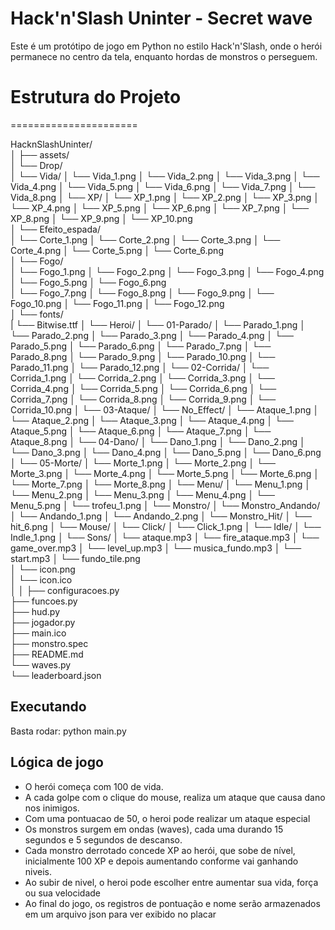 # Hack'n'Slash Uninter - Secret wave

Este é um protótipo de jogo em Python no estilo Hack'n'Slash, onde o 
herói permanece no centro da tela, enquanto hordas de monstros o perseguem.


# Estrutura do Projeto
======================

 
HacknSlashUninter/                          
│
├── assets/             
│   └── Drop/   
│           └── Vida/
│                     └── Vida_1.png
│                     └── Vida_2.png
│                     └── Vida_3.png
│                     └── Vida_4.png
│                     └── Vida_5.png
│                     └── Vida_6.png
│                     └── Vida_7.png
│                     └── Vida_8.png
│           └── XP/
│                     └── XP_1.png
│                     └── XP_2.png
│                     └── XP_3.png
│                     └── XP_4.png
│                     └── XP_5.png
│                     └── XP_6.png
│                     └── XP_7.png
│                     └── XP_8.png
│                     └── XP_9.png
│                     └── XP_10.png             
│   └── Efeito_espada/   
│           └── Corte_1.png
│           └── Corte_2.png
│           └── Corte_3.png
│           └── Corte_4.png
│           └── Corte_5.png
│           └── Corte_6.png        
│   └── Fogo/   
│           └── Fogo_1.png
│           └── Fogo_2.png
│           └── Fogo_3.png
│           └── Fogo_4.png
│           └── Fogo_5.png
│           └── Fogo_6.png   
│           └── Fogo_7.png
│           └── Fogo_8.png
│           └── Fogo_9.png
│           └── Fogo_10.png
│           └── Fogo_11.png
│           └── Fogo_12.png   
│   └── fonts/  
|            └── Bitwise.ttf
│   └── Heroi/
│           └── 01-Parado/
│                     └── Parado_1.png
│                     └── Parado_2.png
│                     └── Parado_3.png
│                     └── Parado_4.png
│                     └── Parado_5.png
│                     └── Parado_6.png
│                     └── Parado_7.png
│                     └── Parado_8.png
│                     └── Parado_9.png
│                     └── Parado_10.png
│                     └── Parado_11.png
│                     └── Parado_12.png
│           └── 02-Corrida/
│                     └── Corrida_1.png
│                     └── Corrida_2.png
│                     └── Corrida_3.png
│                     └── Corrida_4.png
│                     └── Corrida_5.png
│                     └── Corrida_6.png
│                     └── Corrida_7.png
│                     └── Corrida_8.png
│                     └── Corrida_9.png
│                     └── Corrida_10.png
│           └── 03-Ataque/
│                     └── No_Effect/
│                     			└── Ataque_1.png
│                     			└── Ataque_2.png
│                     			└── Ataque_3.png
│                     			└── Ataque_4.png
│                     			└── Ataque_5.png
│                     			└── Ataque_6.png
│                     			└── Ataque_7.png
│                     			└── Ataque_8.png
│           └── 04-Dano/
│                     └── Dano_1.png
│                     └── Dano_2.png
│                     └── Dano_3.png
│                     └── Dano_4.png
│                     └── Dano_5.png
│                     └── Dano_6.png
│           └── 05-Morte/
│                     └── Morte_1.png
│                     └── Morte_2.png
│                     └── Morte_3.png
│                     └── Morte_4.png
│                     └── Morte_5.png
│                     └── Morte_6.png
│                     └── Morte_7.png
│                     └── Morte_8.png
│   └── Menu/
│           └── Menu_1.png
│           └── Menu_2.png
│           └── Menu_3.png
│           └── Menu_4.png
│           └── Menu_5.png
│           └── trofeu_1.png
│   └── Monstro/
│           └── Monstro_Andando/
│                     └── Andando_1.png
│                     └── Andando_2.png
│           └── Monstro_Hit/
│                     └── hit_6.png
│   └── Mouse/
│           └── Click/
│                     └── Click_1.png
│           └── Idle/
│                     └── Indle_1.png
│   └── Sons/
│           └── ataque.mp3
│           └── fire_ataque.mp3
│           └── game_over.mp3
│           └── level_up.mp3
│           └── musica_fundo.mp3
│           └── start.mp3
│   └── fundo_tile.png  
│   └── icon.png     
│   └── icon.ico                
│
│
├── configuracoes.py                          
├── funcoes.py                       
├── hud.py                          
├── jogador.py                       
├── main.ico                    
├── monstro.spec                  
├── README.md                      
└── waves.py   
└── leaderboard.json                          


## Executando

Basta rodar:
   python main.py

## Lógica de jogo

- O herói começa com 100 de vida.
- A cada golpe com o clique do mouse, realiza um ataque que causa dano nos inimigos.
- Com uma pontuacao de 50, o heroi pode realizar um ataque especial 
- Os monstros surgem em ondas (waves), cada uma durando 15 segundos e 5 segundos de descanso.
- Cada monstro derrotado concede XP ao herói, que sobe de nível, inicialmente 100 XP e depois aumentando conforme vai ganhando niveis.
- Ao subir de nivel, o heroi pode escolher entre aumentar sua vida, força ou sua velocidade
- Ao final do jogo, os registros de pontuação e nome serão armazenados em um arquivo json para ver exibido no placar
